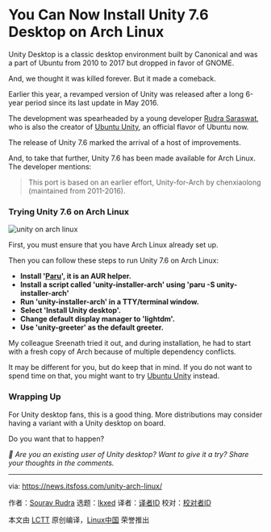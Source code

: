 [#]: subject: "You Can Now Install Unity 7.6 Desktop on Arch Linux"
[#]: via: "https://news.itsfoss.com/unity-arch-linux/"
[#]: author: "Sourav Rudra https://news.itsfoss.com/author/sourav/"
[#]: collector: "lkxed"
[#]: translator: "geekpi"
[#]: reviewer: " "
[#]: publisher: " "
[#]: url: " "

You Can Now Install Unity 7.6 Desktop on Arch Linux
======

Unity Desktop is a classic desktop environment built by Canonical and was a part of Ubuntu from 2010 to 2017 but dropped in favor of GNOME.

And, we thought it was killed forever. But it made a comeback.

Earlier this year, a revamped version of Unity was released after a long 6-year period since its last update in May 2016.

The development was spearheaded by a young developer [Rudra Saraswat][1], who is also the creator of [Ubuntu Unity][1], an official flavor of Ubuntu now.

The release of Unity 7.6 marked the arrival of a host of improvements.

And, to take that further, Unity 7.6 has been made available for Arch Linux. The developer mentions:

> This port is based on an earlier effort, Unity-for-Arch by chenxiaolong (maintained from 2011-2016).

### Trying Unity 7.6 on Arch Linux

![unity on arch linux][2]

First, you must ensure that you have Arch Linux already set up.

Then you can follow these steps to run Unity 7.6 on Arch Linux:

- **Install '[Paru][3]', it is an AUR helper.**
- **Install a script called 'unity-installer-arch' using 'paru -S unity-installer-arch'**
- **Run 'unity-installer-arch' in a TTY/terminal window.**
- **Select 'Install Unity desktop'.**
- **Change default display manager to 'lightdm'.**
- **Use 'unity-greeter' as the default greeter.**

My colleague Sreenath tried it out, and during installation, he had to start with a fresh copy of Arch because of multiple dependency conflicts.

It may be different for you, but do keep that in mind. If you do not want to spend time on that, you might want to try [Ubuntu Unity][4] instead.

### Wrapping Up

For Unity desktop fans, this is a good thing. More distributions may consider having a variant with a Unity desktop on board.

Do you want that to happen?

_💬 Are you an existing user of Unity desktop? Want to give it a try? Share your thoughts in the comments._

--------------------------------------------------------------------------------

via: https://news.itsfoss.com/unity-arch-linux/

作者：[Sourav Rudra][a]
选题：[lkxed][b]
译者：[译者ID](https://github.com/译者ID)
校对：[校对者ID](https://github.com/校对者ID)

本文由 [LCTT](https://github.com/LCTT/TranslateProject) 原创编译，[Linux中国](https://linux.cn/) 荣誉推出

[a]: https://news.itsfoss.com/author/sourav/
[b]: https://github.com/lkxed
[1]: https://about.ruds.io
[2]: https://news.itsfoss.com/content/images/2022/11/unity_for_arch.jpg
[3]: https://itsfoss.com/paru-aur-helper/
[4]: https://ubuntuunity.org
